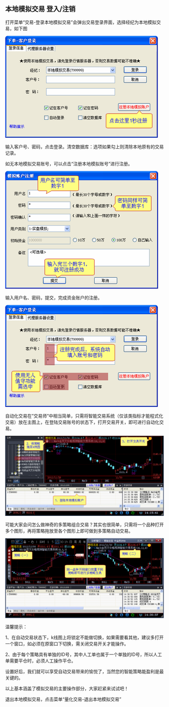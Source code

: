 ## 本地模拟交易 登入/注销

打开菜单“交易-登录本地模拟交易”会弹出交易登录界面，选择经纪为本地模拟交易，如下图



![](/assets/1711011.png)





输入客户号、密码，点击登录。清空数据库：选项如果勾上则清除本地原有的交易记录。

如无本地模拟交易账号，可以点击“注册本地模拟账号”进行注册。





![](/assets/1711012.png)



输入用户名、密码，提交，完成资金账户的注册。



![](/assets/1711013.png)





自动化交易在”交易师”中相当简单，只需将智能交易系统（仅该类指标才能程式化交易）放在主图上，在登陆交易账号的状态下，打开交易开关，即可进行自动化交易。





![](/assets/1711014.png)



可能大家会问怎么做神奇的多策略组合交易？其实也很简单，只需将一个品种打开多个图形，再将策略拖放至各个图形上即可做到多策略自动交易。





![](/assets/1711015.png)



温馨提示：



1、在自动交易状态下，k线图上将锁定不能做切换，如果需要看其他，建议多打开一个窗口，如必须在原窗口下切换，需关闭交易开关才能操作。

2、由于每个策略具有单独的ID号，其中人工单也属于一个单独的ID号，所以人工单需要平仓时，必须人工操作平仓。



设置好后，我们就可以享受自动交易带来的愉悦了，当然您的智能策略能盈利是最关键的。

以上基本涵盖了模拟交易的主要操作部分，大家赶紧来试试吧！

退出本地模拟交易，点击菜单“量化交易-退出本地模拟交易”